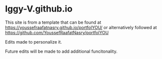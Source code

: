 # Iggy-V.github.io

This site is from a template that can be found at https://youssefraafatnasry.github.io/portfolYOU/ 
or alternatively followed at https://github.com/YoussefRaafatNasry/portfolYOU

Edits made to personalize it. 

Future edits will be made to add additional funcitonality.
